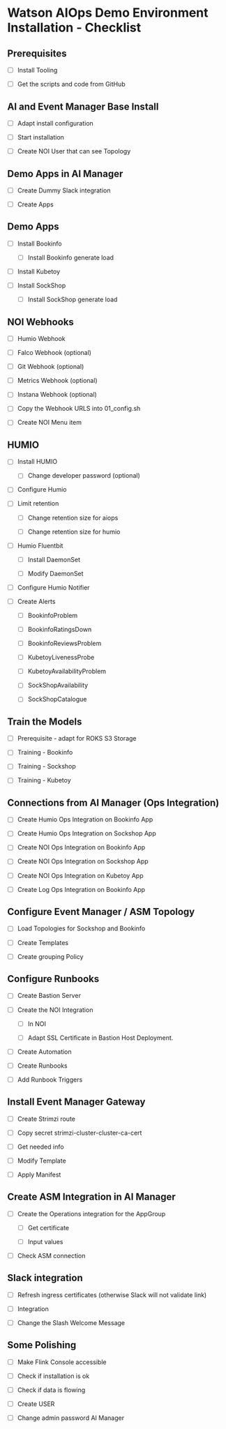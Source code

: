 # Watson AIOps Demo Environment Installation - Checklist


## Prerequisites

- [ ] Install Tooling
 
- [ ] Get the scripts and code from GitHub


## AI and Event Manager Base Install
- [ ] Adapt install configuration
 
- [ ] Start installation
 
- [ ] Create NOI User that can see Topology

## Demo Apps in AI Manager
- [ ] Create Dummy Slack integration
 
- [ ] Create Apps

## Demo Apps
- [ ] Install Bookinfo
 
	- [ ] Install Bookinfo generate load
   
- [ ] Install Kubetoy
 
- [ ] Install SockShop
 
	- [ ] Install SockShop generate load
   
   
## NOI Webhooks
- [ ] Humio Webhook
 
- [ ] Falco Webhook (optional)
 
- [ ] Git Webhook (optional)
 
- [ ] Metrics Webhook (optional)
 
- [ ] Instana Webhook (optional)
 
- [ ] Copy the Webhook URLS into 01_config.sh
 
- [ ] Create NOI Menu item

## HUMIO
- [ ] Install HUMIO
 
	- [ ] Change developer password (optional)
   
- [ ] Configure Humio
 
- [ ] Limit retention
 
	- [ ] Change retention size for aiops
 
	- [ ] Change retention size for humio

- [ ] Humio Fluentbit
 
	- [ ] Install DaemonSet
   
	- [ ] Modify DaemonSet

- [ ] Configure Humio Notifier
 
- [ ] Create Alerts
 
	- [ ] BookinfoProblem
   
	- [ ] BookinfoRatingsDown
   
	- [ ] BookinfoReviewsProblem
   
	- [ ] KubetoyLivenessProbe
   
	- [ ] KubetoyAvailabilityProblem
   
	- [ ] SockShopAvailability
   
	- [ ] SockShopCatalogue

## Train the Models
- [ ] Prerequisite - adapt for ROKS S3 Storage
 
- [ ] Training - Bookinfo 
 
- [ ] Training - Sockshop 
 
- [ ] Training - Kubetoy 



 
## Connections from AI Manager (Ops Integration)

- [ ] Create Humio Ops Integration on Bookinfo App

- [ ] Create Humio Ops Integration on Sockshop App
 
- [ ] Create NOI Ops Integration on Bookinfo App
 
- [ ] Create NOI Ops Integration  on Sockshop App
 
- [ ] Create NOI Ops Integration  on Kubetoy App
 
   
- [ ] Create Log Ops Integration on Bookinfo App



## Configure Event Manager / ASM Topology
- [ ] Load Topologies for Sockshop and Bookinfo
 
- [ ] Create Templates
 
- [ ] Create grouping Policy


## Configure Runbooks
- [ ] Create Bastion Server
 
- [ ] Create the NOI Integration
 
	- [ ] In NOI
   
	- [ ] Adapt SSL Certificate in Bastion Host Deployment.
   
- [ ] Create Automation
 
- [ ] Create Runbooks
 
- [ ] Add Runbook Triggers
 


## Install Event Manager Gateway
- [ ] Create Strimzi route
 
- [ ] Copy secret strimzi-cluster-cluster-ca-cert
 
- [ ] Get needed info
 
- [ ] Modify Template
 
- [ ] Apply Manifest


## Create ASM Integration in AI Manager
- [ ] Create the Operations integration for the AppGroup
 
	- [ ] Get certificate
   
	- [ ] Input values
   
- [ ] Check ASM connection


## Slack integration
- [ ] Refresh ingress certificates (otherwise Slack will not validate link)
 
- [ ] Integration
 
- [ ] Change the Slash Welcome Message


## Some Polishing
- [ ] Make Flink Console accessible
 
- [ ] Check if installation is ok
 
- [ ] Check if data is flowing
 
- [ ] Create USER
 
- [ ] Change admin password AI Manager
